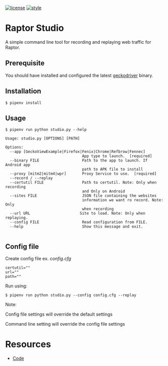 [![license](https://img.shields.io/badge/license-MPL%202.0-blue.svg)](https://github.com/davehunt/raptor-studio/blob/master/LICENSE.txt)
[![style](https://img.shields.io/badge/code%20style-black-000000.svg)](https://github.com/ambv/black)

# Raptor Studio

A simple command line tool for recording and replaying web traffic for Raptor.


## Prerequisite

You should have installed and configured the latest [geckodriver](https://github.com/mozilla/geckodriver/releases) binary.


## Installation

```
$ pipenv install
```

## Usage

```
$ pipenv run python studio.py --help

Usage: studio.py [OPTIONS] [PATH]

Options:
  --app [GeckoViewExample|Firefox|Fenix|Chrome|Refbrow|Fennec]
                                  App type to launch.  [required]
  --binary FILE                   Path to the app to launch. If Android app
                                  path to APK file to install
  --proxy [mitm2|mitm4|wpr]       Proxy Service to use.  [required]
  --record / --replay
  --certutil FILE                 Path to certutil. Note: Only when recording
                                  and Only on Android
  --sites FILE                    JSON file containing the websites
                                  information we want ro record. Note: Only
                                  when recording
  --url URL                      Site to load. Note: Only when replaying.
  --config FILE                   Read configuration from FILE.
  --help                          Show this message and exit.


```


## Config file
Create config file ex. *config.cfg*

```
certutil=""
url=""
path=""
```

Run using:
```
$ pipenv run python studio.py --config config.cfg --replay
```
Note:

Config file settings will override the default settings

Command line setting will override the config file settings

# Resources

- [Code](http://github.com/davehunt/raptor-studio)
